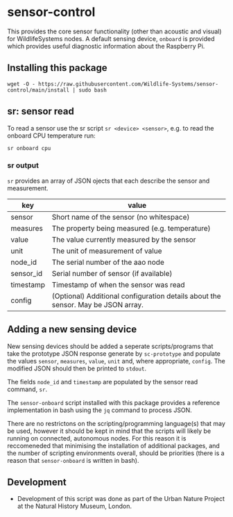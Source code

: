 # sensor-control
This provides the core sensor functionality (other than acoustic and visual) for WildlifeSystems nodes. A default sensing device, `onboard` is provided which provides useful diagnostic information about the Raspberry Pi.

## Installing this package
`wget -O - https://raw.githubusercontent.com/Wildlife-Systems/sensor-control/main/install | sudo bash`

## sr: sensor read
To read a sensor use the sr script `sr <device> <sensor>`, e.g. to read the onboard CPU temperature run:

`sr onboard cpu`

### sr output
`sr` provides an array of JSON ojects that each describe the sensor and measurement.

key         | value
------------|------
sensor      | Short name of the sensor (no whitespace)
measures    | The property being measured (e.g. temperature)
value       | The value currently measured by the sensor
unit        | The unit of measurement of value
node_id     | The serial number of the aao node 
sensor_id   | Serial number of sensor (if available)
timestamp   | Timestamp of when the sensor was read
config      | (Optional) Additional configuration details about the sensor. May be JSON array.

## Adding a new sensing device
New sensing devices should be added a seperate scripts/programs that take the prototype JSON response generate by `sc-prototype` and populate the values `sensor`, `measures`, `value`, `unit` and, where appropriate, `config`. The modified JSON should then be printed to `stdout`.

The fields `node_id` and `timestamp` are populated by the sensor read command, `sr`.

The `sensor-onboard` script installed with this package provides a reference implementation in bash using the `jq` command to process JSON.

There are no restrictons on the scripting/programming language(s) that may be used, however it should be kept in mind that the scripts will likely be running on connected, autonomous nodes. For this reason it is reccomeneded that minimising the installation of additional packages, and the number of scripting environments overall, should be priorities (there is a reason that `sensor-onboard` is written in bash).

## Development
* Development of this script was done as part of the Urban Nature Project at the Natural History Museum, London.
